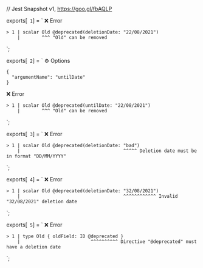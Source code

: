 // Jest Snapshot v1, https://goo.gl/fbAQLP

exports[` 1`] = `
❌ Error

    > 1 | scalar Old @deprecated(deletionDate: "22/08/2021")
        |        ^^^ "Old" сan be removed
`;

exports[` 2`] = `
⚙️ Options

    {
      "argumentName": "untilDate"
    }

❌ Error

    > 1 | scalar Old @deprecated(untilDate: "22/08/2021")
        |        ^^^ "Old" сan be removed
`;

exports[` 3`] = `
❌ Error

    > 1 | scalar Old @deprecated(deletionDate: "bad")
        |                                      ^^^^^ Deletion date must be in format "DD/MM/YYYY"
`;

exports[` 4`] = `
❌ Error

    > 1 | scalar Old @deprecated(deletionDate: "32/08/2021")
        |                                      ^^^^^^^^^^^^ Invalid "32/08/2021" deletion date
`;

exports[` 5`] = `
❌ Error

    > 1 | type Old { oldField: ID @deprecated }
        |                          ^^^^^^^^^^ Directive "@deprecated" must have a deletion date
`;
